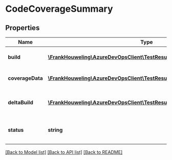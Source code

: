 # CodeCoverageSummary

## Properties
Name | Type | Description | Notes
------------ | ------------- | ------------- | -------------
**build** | [**\FrankHouweling\AzureDevOpsClient\TestResults\Model\ShallowReference**](ShallowReference.md) | Uri of build for which data is retrieved/published | [optional] 
**coverageData** | [**\FrankHouweling\AzureDevOpsClient\TestResults\Model\CodeCoverageData[]**](CodeCoverageData.md) | List of coverage data and details for the build | [optional] 
**deltaBuild** | [**\FrankHouweling\AzureDevOpsClient\TestResults\Model\ShallowReference**](ShallowReference.md) | Uri of build against which difference in coverage is computed | [optional] 
**status** | **string** | Uri of build against which difference in coverage is computed | [optional] 

[[Back to Model list]](../README.md#documentation-for-models) [[Back to API list]](../README.md#documentation-for-api-endpoints) [[Back to README]](../README.md)


